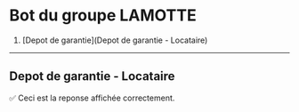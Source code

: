 # Bot du groupe LAMOTTE

1. [Depot de garantie](Depot de garantie - Locataire)

---

## Depot de garantie - Locataire
✅ Ceci est la reponse affichée correctement.
